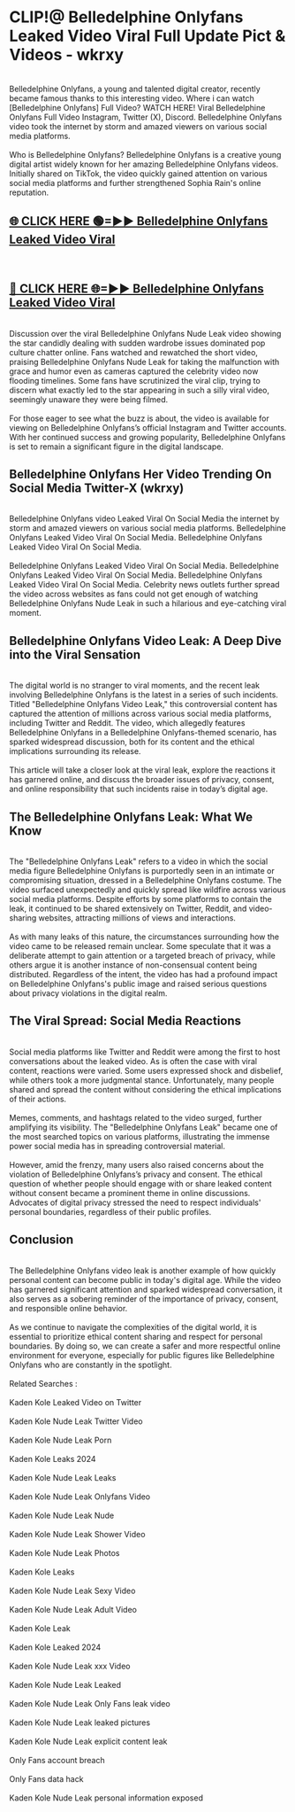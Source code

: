 # CLIP!@ Belledelphine Onlyfans Leaked Video Viral Full Update Pict & Videos - wkrxy
<br>
Belledelphine Onlyfans, a young and talented digital creator, recently became famous thanks to this interesting video. Where i can watch [Belledelphine Onlyfans] Full Video? WATCH HERE! Viral Belledelphine Onlyfans Full Video Instagram, Twitter (X), Discord. Belledelphine Onlyfans video took the internet by storm and amazed viewers on various social media platforms.
<br><br>
Who is Belledelphine Onlyfans? Belledelphine Onlyfans is a creative young digital artist widely known for her amazing Belledelphine Onlyfans videos. Initially shared on TikTok, the video quickly gained attention on various social media platforms and further strengthened Sophia Rain's online reputation.
<br>
<h2><a href="https://bestclip.site?title=Belledelphine_Onlyfans">🌐 CLICK HERE 🟢=►► Belledelphine Onlyfans Leaked Video Viral</a></h2>
<br>
<h2><a href="https://bestclip.site?title=Belledelphine_Onlyfans">🔴 CLICK HERE 🌐=►► Belledelphine Onlyfans Leaked Video Viral</a></h2>
<br>
Discussion over the viral Belledelphine Onlyfans Nude Leak video showing the star candidly dealing with sudden wardrobe issues dominated pop culture chatter online. Fans watched and rewatched the short video, praising Belledelphine Onlyfans Nude Leak for taking the malfunction with grace and humor even as cameras captured the celebrity video now flooding timelines. Some fans have scrutinized the viral clip, trying to discern what exactly led to the star appearing in such a silly viral video, seemingly unaware they were being filmed.
<br><br>
For those eager to see what the buzz is about, the video is available for viewing on Belledelphine Onlyfans’s official Instagram and Twitter accounts. With her continued success and growing popularity, Belledelphine Onlyfans is set to remain a significant figure in the digital landscape.
<br>
<h2>Belledelphine Onlyfans Her Video Trending On Social Media Twitter-X (wkrxy)</h2>
<br>
Belledelphine Onlyfans video Leaked Viral On Social Media the internet by storm and amazed viewers on various social media platforms. Belledelphine Onlyfans Leaked Video Viral On Social Media. Belledelphine Onlyfans Leaked Video Viral On Social Media.
<br><br>
Belledelphine Onlyfans Leaked Video Viral On Social Media. Belledelphine Onlyfans Leaked Video Viral On Social Media. Belledelphine Onlyfans Leaked Video Viral On Social Media. Celebrity news outlets further spread the video across websites as fans could not get enough of watching Belledelphine Onlyfans Nude Leak in such a hilarious and eye-catching viral moment.
<br>
<h2>Belledelphine Onlyfans Video Leak: A Deep Dive into the Viral Sensation</h2>
<br>
The digital world is no stranger to viral moments, and the recent leak involving Belledelphine Onlyfans is the latest in a series of such incidents. Titled "Belledelphine Onlyfans Video Leak," this controversial content has captured the attention of millions across various social media platforms, including Twitter and Reddit. The video, which allegedly features Belledelphine Onlyfans in a Belledelphine Onlyfans-themed scenario, has sparked widespread discussion, both for its content and the ethical implications surrounding its release.
<br><br>
This article will take a closer look at the viral leak, explore the reactions it has garnered online, and discuss the broader issues of privacy, consent, and online responsibility that such incidents raise in today’s digital age.
<br>
<h2>The Belledelphine Onlyfans Leak: What We Know</h2>
<br>
The "Belledelphine Onlyfans Leak" refers to a video in which the social media figure Belledelphine Onlyfans is purportedly seen in an intimate or compromising situation, dressed in a Belledelphine Onlyfans costume. The video surfaced unexpectedly and quickly spread like wildfire across various social media platforms. Despite efforts by some platforms to contain the leak, it continued to be shared extensively on Twitter, Reddit, and video-sharing websites, attracting millions of views and interactions.
<br><br>
As with many leaks of this nature, the circumstances surrounding how the video came to be released remain unclear. Some speculate that it was a deliberate attempt to gain attention or a targeted breach of privacy, while others argue it is another instance of non-consensual content being distributed. Regardless of the intent, the video has had a profound impact on Belledelphine Onlyfans's public image and raised serious questions about privacy violations in the digital realm.
<br>
<h2>The Viral Spread: Social Media Reactions</h2>
<br>
Social media platforms like Twitter and Reddit were among the first to host conversations about the leaked video. As is often the case with viral content, reactions were varied. Some users expressed shock and disbelief, while others took a more judgmental stance. Unfortunately, many people shared and spread the content without considering the ethical implications of their actions.
<br><br>
Memes, comments, and hashtags related to the video surged, further amplifying its visibility. The "Belledelphine Onlyfans Leak" became one of the most searched topics on various platforms, illustrating the immense power social media has in spreading controversial material.
<br><br>
However, amid the frenzy, many users also raised concerns about the violation of Belledelphine Onlyfans’s privacy and consent. The ethical question of whether people should engage with or share leaked content without consent became a prominent theme in online discussions. Advocates of digital privacy stressed the need to respect individuals' personal boundaries, regardless of their public profiles.
<br>
<h2>Conclusion</h2>
<br>
The Belledelphine Onlyfans video leak is another example of how quickly personal content can become public in today's digital age. While the video has garnered significant attention and sparked widespread conversation, it also serves as a sobering reminder of the importance of privacy, consent, and responsible online behavior.
<br><br>
As we continue to navigate the complexities of the digital world, it is essential to prioritize ethical content sharing and respect for personal boundaries. By doing so, we can create a safer and more respectful online environment for everyone, especially for public figures like Belledelphine Onlyfans who are constantly in the spotlight.
<br><br>
Related Searches :
<br><br>
Kaden Kole Leaked Video on Twitter
<br><br>
Kaden Kole Nude Leak Twitter Video
<br><br>
Kaden Kole Nude Leak Porn
<br><br>
Kaden Kole Leaks 2024
<br><br>
Kaden Kole Nude Leak Leaks
<br><br>
Kaden Kole Nude Leak Onlyfans Video
<br><br>
Kaden Kole Nude Leak Nude
<br><br>
Kaden Kole Nude Leak Shower Video
<br><br>
Kaden Kole Nude Leak Photos
<br><br>
Kaden Kole Leaks
<br><br>
Kaden Kole Nude Leak Sexy Video
<br><br>
Kaden Kole Nude Leak Adult Video
<br><br>
Kaden Kole Leak
<br><br>
Kaden Kole Leaked 2024
<br><br>
Kaden Kole Nude Leak xxx Video
<br><br>
Kaden Kole Nude Leak Leaked
<br><br>
Kaden Kole Nude Leak Only Fans leak video
<br><br>
Kaden Kole Nude Leak leaked pictures
<br><br>
Kaden Kole Nude Leak explicit content leak
<br><br>
Only Fans account breach
<br><br>
Only Fans data hack
<br><br>
Kaden Kole Nude Leak personal information exposed